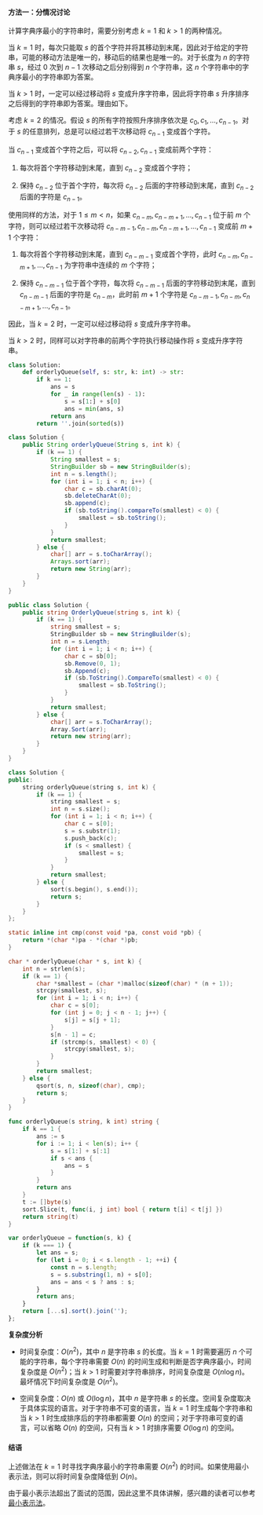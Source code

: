 #### 方法一：分情况讨论

计算字典序最小的字符串时，需要分别考虑 $k = 1$ 和 $k > 1$ 的两种情况。

当 $k = 1$ 时，每次只能取 $s$ 的首个字符并将其移动到末尾，因此对于给定的字符串，可能的移动方法是唯一的，移动后的结果也是唯一的。对于长度为 $n$ 的字符串 $s$，经过 $0$ 次到 $n - 1$ 次移动之后分别得到 $n$ 个字符串，这 $n$ 个字符串中的字典序最小的字符串即为答案。

当 $k > 1$ 时，一定可以经过移动将 $s$ 变成升序字符串，因此将字符串 $s$ 升序排序之后得到的字符串即为答案。理由如下。

考虑 $k = 2$ 的情况。假设 $s$ 的所有字符按照升序排序依次是 $c_0, c_1, \ldots, c_{n - 1}$。对于 $s$ 的任意排列，总是可以经过若干次移动将 $c_{n - 1}$ 变成首个字符。

当 $c_{n - 1}$ 变成首个字符之后，可以将 $c_{n - 2}, c_{n - 1}$ 变成前两个字符：

1. 每次将首个字符移动到末尾，直到 $c_{n - 2}$ 变成首个字符；

2. 保持 $c_{n - 2}$ 位于首个字符，每次将 $c_{n - 2}$ 后面的字符移动到末尾，直到 $c_{n - 2}$ 后面的字符是 $c_{n - 1}$。

使用同样的方法，对于 $1 \le m < n$，如果 $c_{n - m}, c_{n - m + 1}, \ldots, c_{n - 1}$ 位于前 $m$ 个字符，则可以经过若干次移动将 $c_{n - m - 1}, c_{n - m}, c_{n - m + 1}, \ldots, c_{n - 1}$ 变成前 $m + 1$ 个字符：

1. 每次将首个字符移动到末尾，直到 $c_{n - m - 1}$ 变成首个字符，此时 $c_{n - m}, c_{n - m + 1}, \ldots, c_{n - 1}$ 为字符串中连续的 $m$ 个字符；

2. 保持 $c_{n - m - 1}$ 位于首个字符，每次将 $c_{n - m - 1}$ 后面的字符移动到末尾，直到 $c_{n - m - 1}$ 后面的字符是 $c_{n - m}$，此时前 $m + 1$ 个字符是 $c_{n - m - 1}, c_{n - m}, c_{n - m + 1}, \ldots, c_{n - 1}$。

因此，当 $k = 2$ 时，一定可以经过移动将 $s$ 变成升序字符串。

当 $k > 2$ 时，同样可以对字符串的前两个字符执行移动操作将 $s$ 变成升序字符串。

```Python [sol1-Python3]
class Solution:
    def orderlyQueue(self, s: str, k: int) -> str:
        if k == 1:
            ans = s
            for _ in range(len(s) - 1):
                s = s[1:] + s[0]
                ans = min(ans, s)
            return ans
        return ''.join(sorted(s))
```

```Java [sol1-Java]
class Solution {
    public String orderlyQueue(String s, int k) {
        if (k == 1) {
            String smallest = s;
            StringBuilder sb = new StringBuilder(s);
            int n = s.length();
            for (int i = 1; i < n; i++) {
                char c = sb.charAt(0);
                sb.deleteCharAt(0);
                sb.append(c);
                if (sb.toString().compareTo(smallest) < 0) {
                    smallest = sb.toString();
                }
            }
            return smallest;
        } else {
            char[] arr = s.toCharArray();
            Arrays.sort(arr);
            return new String(arr);
        }
    }
}
```

```C# [sol1-C#]
public class Solution {
    public string OrderlyQueue(string s, int k) {
        if (k == 1) {
            string smallest = s;
            StringBuilder sb = new StringBuilder(s);
            int n = s.Length;
            for (int i = 1; i < n; i++) {
                char c = sb[0];
                sb.Remove(0, 1);
                sb.Append(c);
                if (sb.ToString().CompareTo(smallest) < 0) {
                    smallest = sb.ToString();
                }
            }
            return smallest;
        } else {
            char[] arr = s.ToCharArray();
            Array.Sort(arr);
            return new string(arr);
        }
    }
}
```

```C++ [sol1-C++]
class Solution {
public:
    string orderlyQueue(string s, int k) {
        if (k == 1) {
            string smallest = s;
            int n = s.size();
            for (int i = 1; i < n; i++) {
                char c = s[0];
                s = s.substr(1);
                s.push_back(c);
                if (s < smallest) {
                    smallest = s;
                }
            }
            return smallest;
        } else {
            sort(s.begin(), s.end());
            return s;
        }
    }
};
```

```C [sol1-C]
static inline int cmp(const void *pa, const void *pb) {
    return *(char *)pa - *(char *)pb;
}

char * orderlyQueue(char * s, int k) {
    int n = strlen(s);
    if (k == 1) {
        char *smallest = (char *)malloc(sizeof(char) * (n + 1));
        strcpy(smallest, s);
        for (int i = 1; i < n; i++) {
            char c = s[0];
            for (int j = 0; j < n - 1; j++) {
                s[j] = s[j + 1];
            }
            s[n - 1] = c;
            if (strcmp(s, smallest) < 0) {
                strcpy(smallest, s);
            }
        }
        return smallest;
    } else {
        qsort(s, n, sizeof(char), cmp);
        return s;
    }
}
```

```go [sol1-Golang]
func orderlyQueue(s string, k int) string {
    if k == 1 {
        ans := s
        for i := 1; i < len(s); i++ {
            s = s[1:] + s[:1]
            if s < ans {
                ans = s
            }
        }
        return ans
    }
    t := []byte(s)
    sort.Slice(t, func(i, j int) bool { return t[i] < t[j] })
    return string(t)
}
```

```JavaScript [sol1-JavaScript]
var orderlyQueue = function(s, k) {
    if (k === 1) {
        let ans = s;
        for (let i = 0; i < s.length - 1; ++i) {
            const n = s.length;
            s = s.substring(1, n) + s[0];
            ans = ans < s ? ans : s;
        }
        return ans;
    }
    return [...s].sort().join('');
};
```

**复杂度分析**

- 时间复杂度：$O(n^2)$，其中 $n$ 是字符串 $s$ 的长度。当 $k = 1$ 时需要遍历 $n$ 个可能的字符串，每个字符串需要 $O(n)$ 的时间生成和判断是否字典序最小，时间复杂度是 $O(n^2)$；当 $k > 1$ 时需要对字符串排序，时间复杂度是 $O(n \log n)$。最坏情况下时间复杂度是 $O(n^2)$。

- 空间复杂度：$O(n)$ 或 $O(\log n)$，其中 $n$ 是字符串 $s$ 的长度。空间复杂度取决于具体实现的语言。对于字符串不可变的语言，当 $k = 1$ 时生成每个字符串和当 $k > 1$ 时生成排序后的字符串都需要 $O(n)$ 的空间；对于字符串可变的语言，可以省略 $O(n)$ 的空间，只有当 $k > 1$ 时排序需要 $O(\log n)$ 的空间。

#### 结语

上述做法在 $k = 1$ 时寻找字典序最小的字符串需要 $O(n^2)$ 的时间。如果使用最小表示法，则可以将时间复杂度降低到 $O(n)$。

由于最小表示法超出了面试的范围，因此这里不具体讲解，感兴趣的读者可以参考[最小表示法](https://oi-wiki.org/string/minimal-string)。